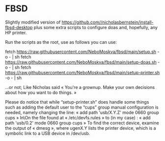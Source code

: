 # FBSD
Slightly modified version of https://github.com//nicholasbernstein/install-fbsd-desktop
plus some extra scripts to configure doas and, hopefully, any HP printer.

Run the scripts as the root, use as follows you can use:

fetch https://raw.githubusercontent.com/NeboMoskva/fbsd/main/setup.sh -o - | sh
fetch https://raw.githubusercontent.com/NeboMoskva/fbsd/main/setup-doas.sh -o - | sh
fetch https://raw.githubusercontent.com/NeboMoskva/fbsd/main/setup-printer.sh -o - | sh

...or not; Like Nicholas said « You're a grownup. Make your own decisions about how you want to do things. »

Please do notice that while “setup-printer.sh” does handle some things such as adding the default user to the “cups” group
manual configuration is needed, namely changing the line: 
« add path 'usb/X.Y.Z' mode 0660 group cups »
In\On the file found at « /etc/devfs.rules » to (in my case) :
« add path 'usb/0.2' mode 0660 group cups »
To find the correct device, examine the output of « dmesg », where ugenX.Y lists the printer device,
which is a symbolic link to a USB device in /dev/usb.

